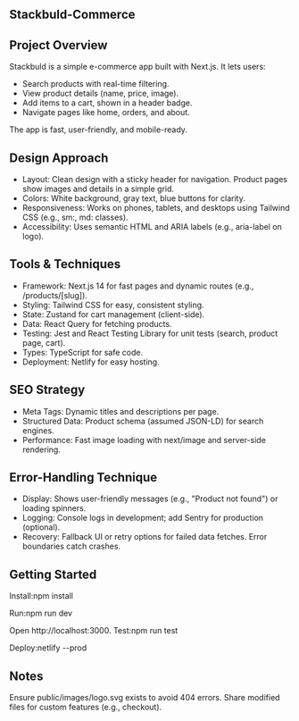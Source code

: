 ## Stackbuld-Commerce
## Project Overview
Stackbuld is a simple e-commerce app built with Next.js. It lets users:

- Search products with real-time filtering.
- View product details (name, price, image).
- Add items to a cart, shown in a header badge.
- Navigate pages like home, orders, and about.

The app is fast, user-friendly, and mobile-ready.

## Design Approach

- Layout: Clean design with a sticky header for navigation. Product pages show images and details in a simple grid.
- Colors: White background, gray text, blue buttons for clarity.
- Responsiveness: Works on phones, tablets, and desktops using Tailwind CSS (e.g., sm:, md: classes).
- Accessibility: Uses semantic HTML and ARIA labels (e.g., aria-label on logo).

## Tools & Techniques

- Framework: Next.js 14 for fast pages and dynamic routes (e.g., /products/[slug]).
- Styling: Tailwind CSS for easy, consistent styling.
- State: Zustand for cart management (client-side).
- Data: React Query for fetching products.
- Testing: Jest and React Testing Library for unit tests (search, product page, cart).
- Types: TypeScript for safe code.
- Deployment: Netlify for easy hosting.

## SEO Strategy

- Meta Tags: Dynamic titles and descriptions per page.
- Structured Data: Product schema (assumed JSON-LD) for search engines.
- Performance: Fast image loading with next/image and server-side rendering.

## Error-Handling Technique

- Display: Shows user-friendly messages (e.g., "Product not found") or loading spinners.
- Logging: Console logs in development; add Sentry for production (optional).
- Recovery: Fallback UI or retry options for failed data fetches. Error boundaries catch crashes.

## Getting Started

Install:npm install


Run:npm run dev

Open http://localhost:3000.
Test:npm run test


Deploy:netlify --prod



## Notes

Ensure public/images/logo.svg exists to avoid 404 errors.
Share modified files for custom features (e.g., checkout).
